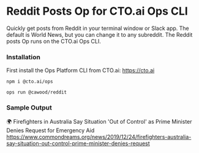 # Reddit Posts Op for CTO.ai Ops CLI

Quickly get posts from Reddit in your terminal window or Slack app. The default is World News, but you can change it to any subreddit. The Reddit posts Op runs on the CTO.ai Ops CLI.

### Installation

First install the Ops Platform CLI from CTO.ai: https://cto.ai

```shell
npm i @cto.ai/ops
```

```shell
ops run @cawood/reddit
```

### Sample Output

🌍 Firefighters in Australia Say Situation 'Out of Control' as Prime Minister Denies Request for Emergency Aid
https://www.commondreams.org/news/2019/12/24/firefighters-australia-say-situation-out-control-prime-minister-denies-request